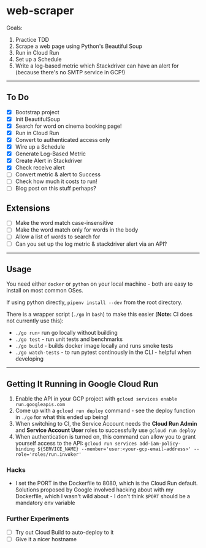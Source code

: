 # web-scraper

Goals:

1. Practice TDD
2. Scrape a web page using Python's Beautiful Soup
3. Run in Cloud Run
4. Set up a Schedule
5. Write a log-based metric which Stackdriver can have an alert for (because there's no SMTP service in GCP!)

---

## To Do

- [x] Bootstrap project
- [x] Init BeautifulSoup
- [x] Search for word on cinema booking page!
- [x] Run in Cloud Run
- [x] Convert to authenticated access only
- [x] Wire up a Schedule
- [x] Generate Log-Based Metric
- [x] Create Alert in Stackdriver
- [x] Check receive alert
- [ ] Convert metric & alert to Success
- [ ] Check how much it costs to run!
- [ ] Blog post on this stuff perhaps?

## Extensions

- [ ] Make the word match case-insensitive
- [ ] Make the word match only for words in the body
- [ ] Allow a list of words to search for
- [ ] Can you set up the log metric & stackdriver alert via an API?

---

## Usage

You need either `docker` or `python` on your local machine - both are easy to install on most common OSes.

If using python directly, `pipenv install --dev` from the root directory.

There is a wrapper script (`./go` in `bash`) to make this easier (**Note:** CI does not currently use this):

- `./go run`- run go locally without building
- `./go test` - run unit tests and benchmarks
- `./go build` - builds docker image locally and runs smoke tests
- `./go watch-tests` - to run pytest continously in the CLI - helpful when developing

---

## Getting It Running in Google Cloud Run

1. Enable the API in your GCP project with `gcloud services enable run.googleapis.com`
2. Come up with a `gcloud run deploy` command - see the deploy function in `./go` for what this ended up being!
3. When switching to CI, the Service Account needs the **Cloud Run Admin** and **Service Account User** roles to successfully use `gcloud run deploy`
4. When authentication is turned on, this command can allow you to grant yourself access to the API: `gcloud run services add-iam-policy-binding ${SERVICE_NAME} --member='user:<your-gcp-email-address>' --role='roles/run.invoker'`

### Hacks

- I set the PORT in the Dockerfile to 8080, which is the Cloud Run default. Solutions proposed by Google involved hacking about with my Dockerfile, which I wasn't wild about - I don't think `$PORT` should be a mandatory env variable

### Further Experiments

- [ ] Try out Cloud Build to auto-deploy to it
- [ ] Give it a nicer hostname
